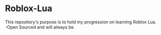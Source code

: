 # Roblox-Lua
This repository's purpose is to hold my progression on learning Roblox Lua.
-Open Sourced and will always be.

